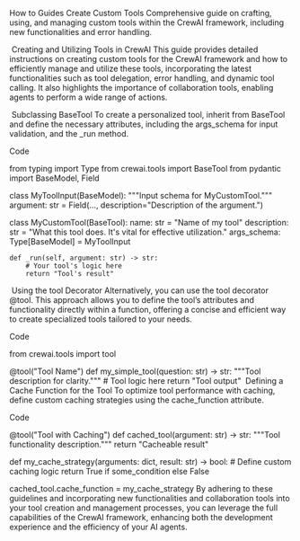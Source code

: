 How to Guides
Create Custom Tools
Comprehensive guide on crafting, using, and managing custom tools within the CrewAI framework, including new functionalities and error handling.

​
Creating and Utilizing Tools in CrewAI
This guide provides detailed instructions on creating custom tools for the CrewAI framework and how to efficiently manage and utilize these tools, incorporating the latest functionalities such as tool delegation, error handling, and dynamic tool calling. It also highlights the importance of collaboration tools, enabling agents to perform a wide range of actions.

​
Subclassing BaseTool
To create a personalized tool, inherit from BaseTool and define the necessary attributes, including the args_schema for input validation, and the _run method.

Code

from typing import Type
from crewai.tools import BaseTool
from pydantic import BaseModel, Field

class MyToolInput(BaseModel):
    """Input schema for MyCustomTool."""
    argument: str = Field(..., description="Description of the argument.")

class MyCustomTool(BaseTool):
    name: str = "Name of my tool"
    description: str = "What this tool does. It's vital for effective utilization."
    args_schema: Type[BaseModel] = MyToolInput

    def _run(self, argument: str) -> str:
        # Your tool's logic here
        return "Tool's result"
​
Using the tool Decorator
Alternatively, you can use the tool decorator @tool. This approach allows you to define the tool’s attributes and functionality directly within a function, offering a concise and efficient way to create specialized tools tailored to your needs.

Code

from crewai.tools import tool

@tool("Tool Name")
def my_simple_tool(question: str) -> str:
    """Tool description for clarity."""
    # Tool logic here
    return "Tool output"
​
Defining a Cache Function for the Tool
To optimize tool performance with caching, define custom caching strategies using the cache_function attribute.

Code

@tool("Tool with Caching")
def cached_tool(argument: str) -> str:
    """Tool functionality description."""
    return "Cacheable result"

def my_cache_strategy(arguments: dict, result: str) -> bool:
    # Define custom caching logic
    return True if some_condition else False

cached_tool.cache_function = my_cache_strategy
By adhering to these guidelines and incorporating new functionalities and collaboration tools into your tool creation and management processes, you can leverage the full capabilities of the CrewAI framework, enhancing both the development experience and the efficiency of your AI agents.
